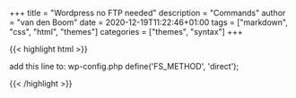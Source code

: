 +++
title = "Wordpress no FTP needed"
description = "Commands"
author = "van den Boom"
date = 2020-12-19T11:22:46+01:00
tags = ["markdown", "css", "html", "themes"]
categories = ["themes", "syntax"]
+++

{{< highlight html >}}

add this line to: wp-config.php
define('FS_METHOD', 'direct');

{{< /highlight >}}
